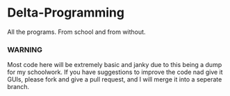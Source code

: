 # Delta-Programming
 All the programs. From school and from without.

### **WARNING**
Most code here will be extremely basic and janky due to this being a dump for my schoolwork. If you have suggestions to improve the code nad give it GUIs, please fork and give a pull request, and I will merge it into a seperate branch.
